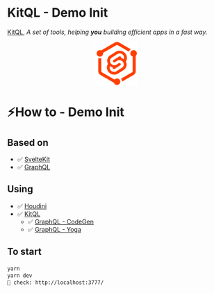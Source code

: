 # KitQL - Demo Init

[KitQL](https://github.com/jycouet/kitql#kitql), _A set of tools, helping **you** building efficient apps in a fast way._

<p align="center">
  <img src="../../logo.svg" width="100" />
</p>

# ⚡How to - Demo Init

## Based on

- ✅ [SvelteKit](https://kit.svelte.dev/)
- ✅ [GraphQL](https://graphql.org/)

## Using

- ✅ [Houdini](https://www.houdinigraphql.com/)
- ✅ [KitQL](https://www.kitql.dev/)
  - ✅ [GraphQL - CodeGen](https://www.graphql-code-generator.com/)
  - ✅ [GraphQL - Yoga](https://www.graphql-yoga.com/)
## To start

```
yarn
yarn dev
🥳 check: http://localhost:3777/
```
